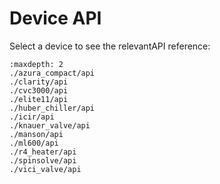 Device API
==========

Select a device to see the relevantAPI reference:

```{toctree}
:maxdepth: 2
./azura_compact/api
./clarity/api
./cvc3000/api
./elite11/api
./huber_chiller/api
./icir/api
./knauer_valve/api
./manson/api
./ml600/api
./r4_heater/api
./spinsolve/api
./vici_valve/api
```
